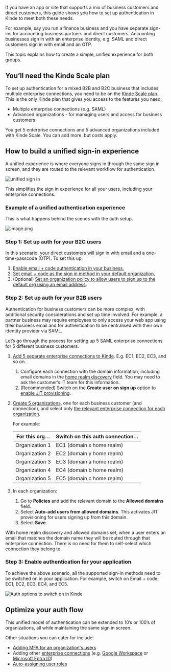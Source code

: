 
If you have an app or site that supports a mix of business customers and direct customers, this guide shows you how to set up authentication in Kinde to meet both these needs.

For example, say you run a finance business and you have separate sign-ins for accounting business partners and direct customers. Accounting businesses sign in with an enterprise identity, e.g. SAML and direct customers sign in with email and an OTP.

This topic explains how to create a simple, unified experience for both groups.

## You’ll need the Kinde Scale plan

To set up authentication for a mixed B2B and B2C business that includes multiple enterprise connections, you need to be on the [Kinde Scale plan](https://kinde.com/pricing/). This is the only Kinde plan that gives you access to the features you need:

- Multiple enterprise connections (e.g. SAML)
- Advanced organizations - for managing users and access for business customers

You get 5 enterprise connections and 5 advanced organizations included with Kinde Scale. You can add more, but costs apply.

## How to build a unified sign-in experience

A unified experience is where everyone signs in through the same sign in screen, and they are routed to the relevant workflow for authentication.

![unified sign in](https://imagedelivery.net/skPPZTHzSlcslvHjesZQcQ/a14aa42c-3c66-45de-dc80-ee7c9df41b00/public)

This simplifies the sign in experience for all your users, including your enterprise connections.

### Example of a unified authentication experience

This is what happens behind the scenes with the auth setup.

![image.png](https://imagedelivery.net/skPPZTHzSlcslvHjesZQcQ/ff106642-c42f-44cf-4a89-84406a717000/public)

### Step 1: Set up auth for your B2C users

In this scenario, your direct customers will sign in with email and a one-time-passcode (OTP). To set this up:

1. [Enable email + code authentication in your business.](/authenticate/authentication-methods/passwordless-authentication/)
2. [Set email + code as the sign in method in your default organization.](/authenticate/manage-authentication/organization-auth-experience/)
3. (Optional) [Set an organization policy to allow users to sign up to the default org using an email address](/build/organizations/allow-user-signup-org/).

### Step 2: Set up auth for your B2B users

Authentication for business customers can be more complex, with additional security considerations and set up time involved. For example, a partner business may require employees to only access your web app using their business email and for authentication to be centralised with their own identity provider via SAML.

Let’s go through the process for setting up 5 SAML enterprise connections for 5 different business customers.

1. [Add 5 separate enterprise connections to Kinde](/authenticate/enterprise-connections/about-enterprise-connections/). E.g. EC1, EC2, EC3, and so on.
   1. Configure each connection with the domain information, including email domains in the [home realm discovery](/authenticate/enterprise-connections/about-enterprise-connections/#home-realm-discovery) field. You may need to ask the customer’s IT team for this information.
   2. (Recommended) Switch on the **Create user on sign up** option to [enable JIT provisioning](/authenticate/enterprise-connections/provision-users-enterprise/).
2. [Create 5 organizations](/build/organizations/add-and-manage-organizations/), one for each business customer (and connection), and select only [the relevant enterprise connection for each organization](/authenticate/manage-authentication/organization-auth-experience/).

   For example:

   | For this org…  | Switch on this auth connection… |
   | -------------- | ------------------------------- |
   | Organization 1 | EC1 (domain x home realm)       |
   | Organization 2 | EC2 (domain y home realm)       |
   | Organization 3 | EC3 (domain a home realm)       |
   | Organization 4 | EC4 (domain b home realm)       |
   | Organization 5 | EC5 (domain c home realm)       |

3. In each organization:
   1. Go to **Policies** and add the relevant domain to the **Allowed domains** field.
   2. Select **Auto-add users from allowed domains**. This activates JIT provisioning for users signing up from this domain.
   3. Select **Save**.

With home realm discovery and allowed domains set, when a user enters an email that matches the domain name they will be routed through that enterprise connection. There is no need for them to self-select which connection they belong to.

### Step 3: Enable authentication for your application

To achieve the above scenario, all the supported sign-in methods need to be switched on in your application. For example, switch on Email + code, EC1, EC2, EC3, EC4, and EC5.

![Auth options to switch on in Kinde](https://imagedelivery.net/skPPZTHzSlcslvHjesZQcQ/cf3a393d-b977-4de3-2bd1-dae72ec93f00/public)

## Optimize your auth flow

This unified model of authentication can be extended to 10’s or 100’s of organizations, all while maintaining the same sign in screen.

Other situations you can cater for include:

- [Adding MFA for an organization's users](/authenticate/multi-factor-auth/mfa-per-org/)
- Adding other [enterprise connections](/authenticate/enterprise-connections/about-enterprise-connections/) (e.g. [Google Workspace](/authenticate/enterprise-connections/custom-saml-google-workspace/) or [Microsoft Entra ID](/authenticate/enterprise-connections/azure/))
- [Auto-assigning user roles](/manage-users/roles-and-permissions/default-user-roles/)
